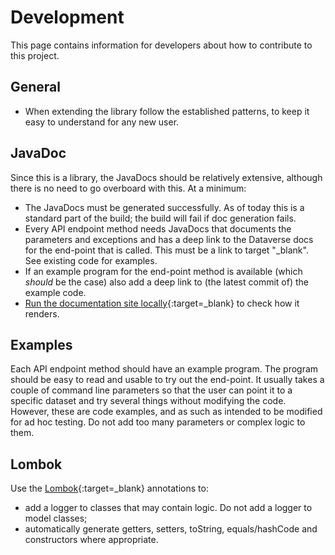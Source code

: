 Development
===========
This page contains information for developers about how to contribute to this project.

General
-------

* When extending the library follow the established patterns, to keep it easy to understand for any
  new user.

JavaDoc
-------
Since this is a library, the JavaDocs should be relatively extensive, although there is no need to go
overboard with this. At a minimum:

* The JavaDocs must be generated successfully. As of today this is a standard part of the build; the build
  will fail if doc generation fails.
* Every API endpoint method needs JavaDocs that documents the parameters and exceptions and has
  a deep link to the Dataverse docs for the end-point that is called. This must be a link to target
  "_blank". See existing code for examples.
* If an example program for the end-point method is available (which _should_ be the case) also add
  a deep link to (the latest commit of) the example code.
* [Run the documentation site locally](https://dans-knaw.github.io/dans-datastation-architecture/dev/#documentation-with-mkdocs){:target=_blank}
  to check how it renders.

Examples
--------
Each API endpoint method should have an example program. The program should be easy to read and usable to
try out the end-point. It usually takes a couple of command line parameters so that the user can point it
to a specific dataset and try several things without modifying the code. However, these are code examples,
and as such as intended to be modified for ad hoc testing. Do not add too many parameters or complex logic
to them.

Lombok
------
Use the [Lombok](https://projectlombok.org/){:target=_blank} annotations to:

* add a logger to classes that may contain logic. Do not add a logger to model classes;
* automatically generate getters, setters, toString, equals/hashCode and constructors where appropriate.
